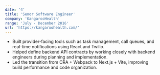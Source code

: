 ```yaml
---
date: '4'
title: 'Senor Software Engineer'
company: 'KangarooHealth'
range: 'July - December 2016'
url: 'https://kangaroohealth.com/'
---
```


- Built provider-facing tools such as task management, call queues, and real-time notifications using React and Twilio.
- Helped define backend API contracts by working closely with backend engineers during planning and implementation.
- Led the transition from CRA + Webpack to Next.js + Vite, improving build performance and code organization.

